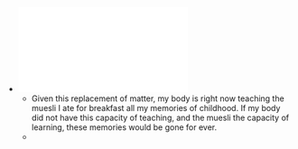- ![Fact-Sheet-Number-01-The-Universal-Mandala-and-the-Mystery-of-the-Meaning-of-Life.pdf](../assets/Fact-Sheet-Number-01-The-Universal-Mandala-and-the-Mystery-of-the-Meaning-of-Life_1659066224999_0.pdf)
	- Given this replacement of matter, my
	  body is right now teaching the muesli I ate for breakfast all my memories of childhood. If my
	  body did not have this capacity of teaching, and the muesli the capacity of learning, these
	  memories would be gone for ever.
	-